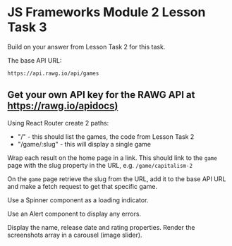 # JS Frameworks Module 2 Lesson Task 3

Build on your answer from Lesson Task 2 for this task.

The base API URL:

```
https://api.rawg.io/api/games
```

Get your own API key for the RAWG API at [https://rawg.io/apidocs)](https://rawg.io/apidocs)
---

Using React Router create 2 paths:

- "/" - this should list the games, the code from Lesson Task 2
- "/game/:slug" - this will display a single game

Wrap each result on the home page in a link. This should link to the `game` page with the slug property in the URL, e.g. `/game/capitalism-2`

On the `game` page retrieve the slug from the URL, add it to the base API URL and make a fetch request to get that specific game.

Use a Spinner component as a loading indicator.

Use an Alert component to display any errors.

Display the name, release date and rating properties. Render the screenshots array in a carousel (image slider).
